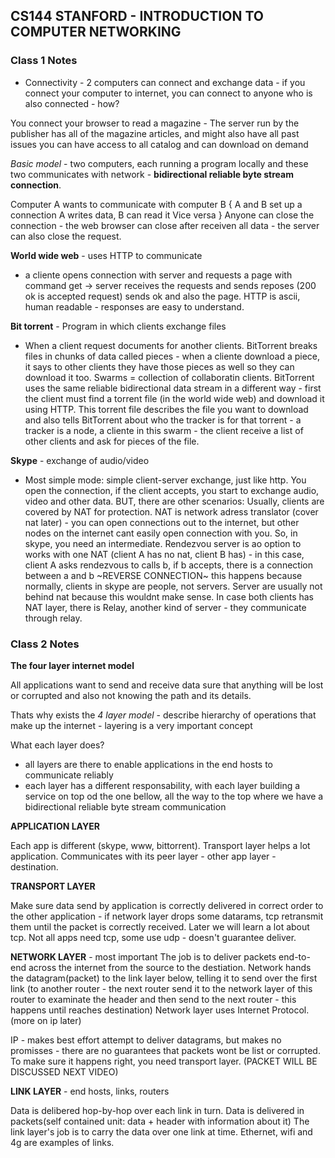 ## CS144 STANFORD - INTRODUCTION TO COMPUTER NETWORKING

### Class 1 Notes

* Connectivity - 2 computers can connect and exchange data - if you connect your computer to internet, you can connect to anyone who is also connected - how?

You connect your browser to read a magazine - The server run by the publisher has all of the magazine articles, and might also have all past issues you can have access to all catalog and can download on demand

*Basic model* - two computers, each running a program locally and these two communicates with network - **bidirectional reliable byte stream connection**.

Computer A wants to communicate with computer B
{ A and B set up a connection
  A writes data, B can read it
  Vice versa }
Anyone can close the connection - the web browser can close after receiven all data - the server can also close the request.

**World wide web** - uses HTTP to communicate
* a cliente opens connection with server and requests a page with command get -> server receives the requests and sends reposes (200 ok is accepted request) sends ok and also the page.
HTTP is ascii, human readable - responses are easy to understand.

**Bit torrent** - Program in which clients exchange files
* When a client request documents for another clients. BitTorrent breaks files in chunks of data called pieces - when a cliente download a piece, it says to other clients they have those pieces as well so they can download it too. Swarms = collection of collaboratin clients.
BitTorrent uses the same reliable bidirectional data stream in a different way - first the client must find a torrent file (in the world wide web) and download it using HTTP. This torrent file describes the file you want to download and also tells BitTorrent about who the tracker is for that torrent - a tracker is a node, a cliente in this swarm - the client receive a list of other clients and ask for pieces of the file.

**Skype** - exchange of audio/video
* Most simple mode: simple client-server exchange, just like http. You open the connection, if the client accepts, you start to exchange audio, video and other data.
BUT, there are other scenarios:
Usually, clients are covered by NAT for protection. NAT is network adress translator (cover nat later) - you can open connections out to the internet, but other nodes on the internet cant easily open connection with you. So, in skype, you need an intermediate. Rendezvou server is ao option to works with one NAT (client A has no nat, client B has) - in this case, client A asks rendezvous to calls b, if b accepts, there is a connection between a and b ~REVERSE CONNECTION~ this happens because normally, clients in skype are people, not servers. Server are usually not behind nat because this wouldnt make sense. In case both clients has NAT layer, there is Relay, another kind of server - they communicate through relay.

### Class 2 Notes

**The four layer internet model**

All applications want to send and receive data sure that anything will be lost or corrupted and also not knowing the path and its details.

Thats why exists the *4 layer model* - describe hierarchy of operations that make up the internet - layering is a very important concept

What each layer does?
* all layers are there to enable applications in the end hosts to communicate reliably
* each layer has a different responsability, with each layer building a service on top od the one bellow, all the way to the top where we have a bidirectional reliable byte stream communication

**APPLICATION LAYER**

Each app is different (skype, www, bittorrent).
Transport layer helps a lot application.
Communicates with its peer layer - other app layer - destination.

**TRANSPORT LAYER**

Make sure data send by application is correctly delivered in correct order to the other application - if network layer drops some datarams, tcp retransmit them until the packet is correctly received. Later we will learn a lot about tcp.
Not all apps need tcp, some use udp - doesn't guarantee deliver.

**NETWORK LAYER** - most important
The job is to deliver packets end-to-end across the internet from the source to the destiation.
Network hands the datagram(packet) to the link layer below, telling it to send over the first link (to another router - the next router send it to the network layer of this router to examinate the header and then send to the next router - this happens until reaches destination)
Network layer uses Internet Protocol. (more on ip later)

IP - makes best effort attempt to deliver datagrams, but makes no promisses - there are no guarantees that packets wont be list or corrupted. To make sure it happens right, you need transport layer.
(PACKET WILL BE DISCUSSED NEXT VIDEO)

**LINK LAYER** - end hosts, links, routers

Data is delibered hop-by-hop over each link in turn. Data is delivered in packets(self contained unit: data + header with information about it)
The link layer's job is to carry the data over one link at time. Ethernet, wifi and 4g are examples of links.
